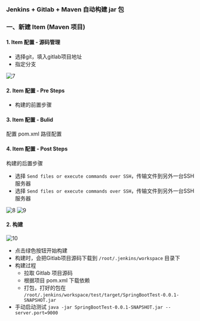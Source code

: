 ### Jenkins + Gitlab  + Maven 自动构建 jar 包
### 一、新建 Item (Maven 项目)
#### 1. Item 配置 - 源码管理
* 选择git，填入gitlab项目地址
* 指定分支

![7](https://fgq233.github.io/imgs/jenkins/007.jpg)

#### 2. Item 配置 - Pre Steps
* 构建的前置步骤

#### 3. Item 配置 - Bulid
配置 pom.xml 路径配置

#### 4. Item 配置 - Post Steps
构建的后置步骤
* 选择 `Send files or execute commands over SSH`，传输文件到另外一台SSH服务器
* 选择 `Send files or execute commands over SSH`，传输文件到另外一台SSH服务器

![8](https://fgq233.github.io/imgs/jenkins/008.jpg)
![9](https://fgq233.github.io/imgs/jenkins/009.jpg)



#### 2. 构建
![10](https://fgq233.github.io/imgs/jenkins/010.jpg)

* 点击绿色按钮开始构建
* 构建时，会把Gitlab项目源码下载到 `/root/.jenkins/workspace` 目录下
* 构建过程
  * 拉取 Gitlab 项目源码
  * 根据项目 pom.xml 下载依赖
  * 打包，打好的包在 `/root/.jenkins/workspace/test/target/SpringBootTest-0.0.1-SNAPSHOT.jar`
* 手动启动测试 `java -jar SpringBootTest-0.0.1-SNAPSHOT.jar --server.port=9000`




